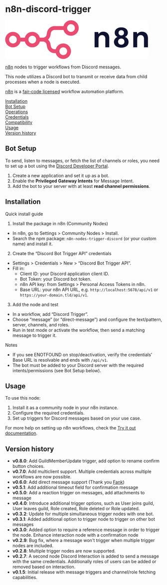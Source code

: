 # n8n-discord-trigger

![n8n.io - Workflow Automation](https://raw.githubusercontent.com/n8n-io/n8n/master/assets/n8n-logo.png)

[n8n](https://www.n8n.io) nodes to trigger workflows from Discord messages.


This node utilizes a Discord bot to transmit or receive data from child processes when a node is executed.


[n8n](https://n8n.io/) is a [fair-code licensed](https://docs.n8n.io/reference/license/) workflow automation platform.

[Installation](#installation)  
[Bot Setup](#bot-setup)  
[Operations](#operations)  
[Credentials](#credentials)  <!-- delete if no auth needed -->  
[Compatibility](#compatibility)  
[Usage](#usage)  <!-- delete if not using this section -->  
[Version history](#version-history)  <!-- delete if not using this section -->  

## Bot Setup

To send, listen to messages, or fetch the list of channels or roles, you need to set up a bot using the [Discord Developer Portal](https://discord.com/developers/applications).

1. Create a new application and set it up as a bot.
2. Enable the **Privileged Gateway Intents** for Message Intent.
3. Add the bot to your server with at least **read channel permissions**.



## Installation

Quick install guide

1) Install the package in n8n (Community Nodes)
- In n8n, go to Settings > Community Nodes > Install.
- Search the npm package: `n8n-nodes-trigger-discord` (or your custom name) and install it.

2) Create the “Discord Bot Trigger API” credentials
- Settings > Credentials > New > “Discord Bot Trigger API”.
- Fill in:
	- Client ID: your Discord application client ID.
	- Bot Token: your Discord bot token.
	- n8n API key: from Settings > Personal Access Tokens in n8n.
	- Base URL: your n8n API URL, e.g. `http://localhost:5678/api/v1` or `https://your-domain.tld/api/v1`.

3) Add the node and test
- In a workflow, add “Discord Trigger”.
- Choose “message” (or “direct-message”) and configure the text/pattern, server, channels, and roles.
- Run in test mode or activate the workflow, then send a matching message to trigger it.

Notes
- If you see ENOTFOUND on stop/deactivation, verify the credentials’ Base URL is resolvable and ends with `/api/v1`.
- The bot must be added to your Discord server with the required intents/permissions (see Bot Setup below).


## Usage

To use this node:
1. Install it as a community node in your n8n instance.
2. Configure the required credentials.
3. Set up triggers for Discord messages based on your use case.

For more help on setting up n8n workflows, check the [Try it out documentation](https://docs.n8n.io/try-it-out/).


## Version history

- **v0.8.0**: Add GuildMemberUpdate trigger, add option to rename confirm button choices.
- **v0.7.0**: Add multiclient support. Multiple credentials across multiple workflows are now possible.
- **v0.6.0**: Add direct message support (Thank you [Fank](https://github.com/Fank)) 
- **v0.5.1**: Add additional timeout field for confirmation message
- **v0.5.0**: Add a reaction trigger on messages, add attachments to message
- **v0.4.0**: Introduce additional trigger options, such as User joins guild, User leaves guild, Role created, Role deleted or Role updated. 
- **v0.3.2**: Update for multiple simultaneous trigger nodes with one bot.
- **v0.3.1**: Added additional option to trigger node to trigger on other bot messages
- **v0.3.0**: Added option to require a reference message in order to trigger the node. Enhance interaction node with a confirmation node
- **v0.2.9**: Bug fix, where a message won't trigger when multiple trigger nodes are included.
- **v0.2.8**: Multiple trigger nodes are now supported.
- **v0.2.7**: A second node Discord Interaction is added to send a message with the same credentials. Additionally roles of users can be added or removed based on interaction.
- **v0.1.5**: Initial release with message triggers and channel/role fetching capabilities.

